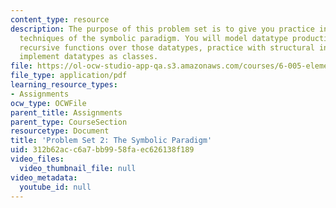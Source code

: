 ```yaml
---
content_type: resource
description: The purpose of this problem set is to give you practice in the basic
  techniques of the symbolic paradigm. You will model datatype productions, write
  recursive functions over those datatypes, practice with structural induction, and
  implement datatypes as classes.
file: https://ol-ocw-studio-app-qa.s3.amazonaws.com/courses/6-005-elements-of-software-construction-fall-2008/312b62acc6a7bb9958faec626138f189_MIT6_005f08_pset02.pdf
file_type: application/pdf
learning_resource_types:
- Assignments
ocw_type: OCWFile
parent_title: Assignments
parent_type: CourseSection
resourcetype: Document
title: 'Problem Set 2: The Symbolic Paradigm'
uid: 312b62ac-c6a7-bb99-58fa-ec626138f189
video_files:
  video_thumbnail_file: null
video_metadata:
  youtube_id: null
---
```

